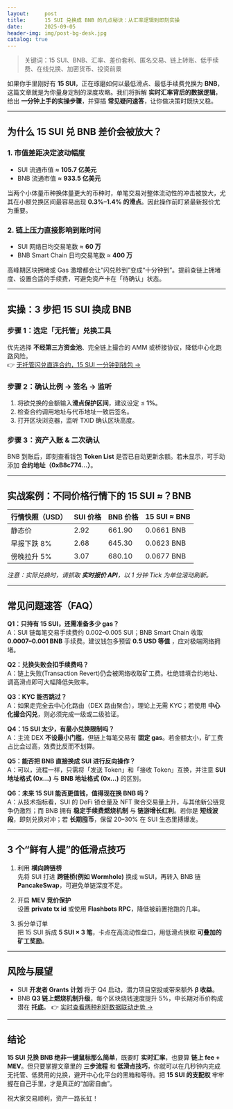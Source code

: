 ```yaml
---
layout:     post
title:      15 SUI 兑换成 BNB 的几点秘诀：从汇率逻辑到即刻实操
date:       2025-09-05
header-img: img/post-bg-desk.jpg
catalog: true
---
```


> 关键词：15 SUI、BNB、汇率、差价套利、匿名交易、链上转账、低手续费、在线兑换、加密货币、投资前景

如果你手里刚好有 **15 SUI**，正在琢磨如何以最低滑点、最低手续费兑换为 **BNB**，这篇文章就是为你量身定制的深度攻略。我们将拆解 **实时汇率背后的数据逻辑**，给出 **一分钟上手的实操步骤**，并穿插 **常见疑问速答**，让你做决策时既快又稳。

---

## 为什么 15 SUI 兑 BNB 差价会被放大？

### 1. **市值差距**决定波动幅度
- SUI 流通市值 ≈ **105.7 亿美元**
- BNB 流通市值 ≈ **933.5 亿美元**

当两个小体量币种换体量更大的币种时，单笔交易对整体流动性的冲击被放大，尤其在小额兑换区间最容易出现 **0.3%–1.4% 的滑点**。因此操作前盯紧最新报价尤为重要。

### 2. **链上压力**直接影响到账时间
- SUI 网络日均交易笔数 ≈ **60 万**
- BNB Smart Chain 日均交易笔数 ≈ **400 万**

高峰期区块拥堵或 Gas 激增都会让“闪兑秒到”变成“十分钟到”。提前查链上拥堵度、设置合适的手续费，可避免资产卡在「待确认」状态。

---

## 实操：3 步把 15 SUI 换成 BNB

### 步骤 1：选定「无托管」兑换工具  
优先选择 **不经第三方资金池**、完全链上撮合的 AMM 或桥接协议，降低中心化跑路风险。  
👉 [无托管闪兑直连合约，15 SUI 一分钟到钱包 →](https://okxdog.com/)

### 步骤 2：确认比例 → 签名 → 监听  
1. 将欲兑换的金额输入**滑点保护区间**，建议设定 ≤ **1%**。  
2. 检查合约调用地址与代币地址一致后签名。  
3. 打开区块浏览器，监听 TXID 确认区块高度。

### 步骤 3：资产入账 & 二次确认  
BNB 到账后，即刻查看钱包 **Token List** 是否已自动更新余额。若未显示，可手动添加 **合约地址（0xB8c774...）**。

---

## 实战案例：不同价格行情下的 15 SUI ≈？BNB

| 行情快照（USD） | SUI 价格 | BNB 价格 | 15 SUI ≈ BNB |
|-----------------|----------|----------|---------------|
| 静态价          | 2.92     | 661.90   | 0.0661 BNB    |
| 早报下跌 8%     | 2.68     | 645.30   | 0.0623 BNB    |
| 傍晚拉升 5%     | 3.07     | 680.10   | 0.0677 BNB    |

*注意：实际兑换时，请抓取 **实时报价 API**，以 1 分钟 Tick 为单位滚动刷新。*

---

## 常见问题速答（FAQ）

**Q1：只持有 15 SUI，还需准备多少 gas？**  
A：SUI 链每笔交易手续费约 0.002–0.005 SUI；BNB Smart Chain 收取 **0.0007–0.001 BNB** 手续费。建议钱包多预留 **0.5 USD 等值** ，应对极端网络拥堵。

**Q2：兑换失败会扣手续费吗？**  
A：链上失败(Transaction Revert)仍会被网络收取矿工费。杜绝错填合约地址、调高滑点即可大幅降低失败率。

**Q3：KYC 能否跳过？**  
A：如果走完全去中心化路由（DEX 路由聚合），理论上无需 KYC；若使用 **中心化撮合闪兑**，则必须完成一级或二级验证。

**Q4：15 SUI 太少，有最小兑换限制吗？**  
A：主流 DEX **不设最小门槛**，但链上每笔交易有 **固定 gas**。若金额太小，矿工费占比会过高，效费比反而不划算。

**Q5：能否把 BNB 直接换成 SUI 进行反向操作？**  
A：可以，流程一样，只需将「发送 Token」和「接收 Token」互换，并注意 **SUI 地址格式 (0x…)** 与 **BNB 地址格式 (0x…)** 的区别。

**Q6：未来 15 SUI 能否更值钱，值得现在换 BNB 吗？**  
A：从技术指标看，SUI 的 DeFi 锁仓量及 NFT 聚合交易量上升，与其他新公链竞争仍激烈；而 BNB 拥有 **稳定手续费燃烧机制** 与 **链游增长红利**。若你是 **短线波段**，即刻兑换对冲；若 **长期囤币**，保留 20–30% 在 SUI 生态里搏爆发。

---

## 3 个“鲜有人提”的低滑点技巧

1. 利用 **横向跨链桥**  
   先将 SUI 打进 **跨链桥(例如 Wormhole)** 换成 wSUI，再转入 BNB 链 **PancakeSwap**，可避免单链深度不足。

2. 开启 **MEV 竞价保护**  
   设置 **private tx id** 或使用 **Flashbots RPC**，降低被前置抢跑的几率。

3. 拆分单订单  
   把 15 SUI 拆成 **5 SUI × 3 笔**，卡点在高流动性盘口，用低滑点换取 **可叠加的矿工奖励**。

---

## 风险与展望

- SUI **开发者 Grants 计划** 将于 Q4 启动，潜力项目空投或带来额外 **β 收益**。
- BNB **Q3 链上燃烧机制升级**，每个区块烧钱速度提升 5%，中长期对币价构成潜在 **托底**。
👉 [实时查看两种利好数据联动走势 →](https://okxdog.com/)

---

## 结论

**15 SUI 兑换 BNB 绝非一键鼠标那么简单**，既要盯 **实时汇率**，也要算 **链上 fee + MEV**。但只要掌握文章里的 **三步流程** 和 **低滑点技巧**，你就可以在几秒钟内完成无托管、低费用的兑换，避开中心化平台的黑箱和等待。把 **15 SUI 的支配权** 牢牢握在自己手里，才是真正的“加密自由”。

祝大家交易顺利，资产一路长虹！